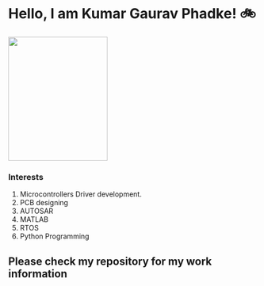 # Hello, I am Kumar Gaurav Phadke! :bike: 


<img src="https://user-images.githubusercontent.com/54667428/141113717-64117ae9-0f5d-459c-854a-293a6d2d2100.gif" align="Center" width="200" height = "250">


### Interests

1) Microcontrollers Driver development. 
2) PCB designing
3) AUTOSAR   
4) MATLAB    
5) RTOS     
6) Python Programming 
 
 ## Please check my repository for my work information
 

